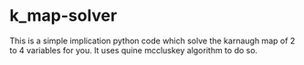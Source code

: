 # k_map-solver
This is a simple implication python code which solve the karnaugh map of 2 to 4 variables for you. It uses quine mccluskey algorithm to do so.
